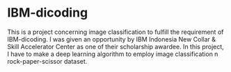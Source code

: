 # IBM-dicoding
This is a project concerning image classification to fulfill the requirement of IBM-dicoding. I was given an opportunity by  IBM Indonesia New Collar &amp; Skill Accelerator Center as one of their scholarship awardee. In this project, I have to make a deep learning algorithm to employ image classification n rock-paper-scissor dataset.

